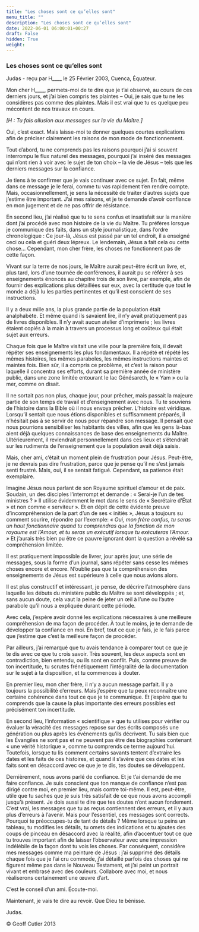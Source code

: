 ```yaml
---
title: "Les choses sont ce qu’elles sont"
menu_title: ""
description: "Les choses sont ce qu’elles sont"
date: 2022-06-01 06:00:01+00:27
draft: False
hidden: True
weight:
---
```

### Les choses sont ce qu’elles sont

Judas - reçu par H____ le 25 Février 2003, Cuenca, Équateur.

Mon cher H____, permets-moi de te dire que je t’ai observé, au cours de ces derniers jours, et j’ai bien compris tes plaintes –  Oui, je sais que tu ne les considères pas comme des plaintes. Mais il est vrai que tu es quelque peu mécontent de nos travaux en cours.

*[H : Tu fais allusion aux messages sur la vie du Maître.]*

Oui, c’est exact. Mais laisse-moi te donner quelques courtes explications afin de préciser clairement les raisons de mon mode de fonctionnement.

Tout d’abord, tu ne comprends pas les raisons pourquoi j’ai si souvent interrompu le flux naturel des messages, pourquoi j’ai inséré des messages qui n’ont rien à voir avec le sujet de ton choix –  la vie de Jésus –  tels que les derniers messages sur la confiance.

Je tiens à te confirmer que je vais continuer avec ce sujet. En fait, même dans ce message je le ferai, comme tu vas rapidement t’en rendre compte. Mais, occasionnellement, je sens la nécessité de traiter d’autres sujets que j’estime être important. J’ai mes raisons, et je te demande d’avoir confiance en mon jugement et de ne pas offrir de résistance.

En second lieu, j’ai réalisé que tu te sens confus et insatisfait sur la manière dont j’ai procédé avec mon histoire de la vie du Maître. Tu préfères lorsque je communique des faits, dans un style journalistique, dans l’ordre chronologique : Ce jour-là, Jésus est passé par un tel endroit, il a enseigné ceci ou cela et guéri deux lépreux. Le lendemain, Jésus a fait cela ou cette chose… Cependant, mon cher frère, les choses ne fonctionnent pas de cette façon.

Vivant sur la terre de nos jours, le Maître aurait peut-être écrit un livre, et, plus tard, lors d’une tournée de conférences, il aurait pu se référer à ses enseignements énoncés au chapitre trois de son livre, par exemple, afin de fournir des explications plus détaillées sur eux, avec la certitude que tout le monde a déjà lu les parties pertinentes et qu’il est conscient de ses instructions.

Il y a deux mille ans, la plus grande partie de la population était analphabète. Et même quand ils savaient lire, il n’y avait pratiquement pas de livres disponibles. Il n’y avait aucun atelier d’imprimerie ; les livres étaient copiés à la main à travers un processus long et coûteux qui était sujet aux erreurs.

Chaque fois que le Maître visitait une ville pour la première fois, il devait répéter ses enseignements les plus fondamentaux. Il a répété et répété les mêmes histoires, les mêmes paraboles, les mêmes instructions maintes et maintes fois. Bien sûr, il a compris ce problème, et c’est la raison pour laquelle il concentra ses efforts, durant sa première année de ministère public, dans une zone limitée entourant le lac Génésareth, le « Yam » ou la mer, comme on disait.

Il ne sortait pas non plus, chaque jour, pour prêcher, mais passait la majeure partie de son temps de travail et d’enseignement avec nous. Tu te souviens de l’histoire dans la Bible où il nous envoya prêcher. L’histoire est véridique. Lorsqu’il sentait que nous étions disponibles et suffisamment préparés, il n’hésitait pas à se servir de nous pour répandre son message. Il pensait que  nous pourrions sensibiliser les habitants des villes, afin que les gens là-bas aient déjà quelques connaissances de base des enseignements du Maître. Ultérieurement, il reviendrait personnellement dans ces lieux  et s’étendrait sur les rudiments de l’enseignement que la population avait déjà saisis.

Mais, cher ami, c’était un moment plein de frustration pour Jésus. Peut-être, je ne devrais pas dire frustration, parce que je pense qu’il ne s’est jamais senti frustré. Mais, oui, il se sentait fatigué. Cependant, sa patience était exemplaire.

Imagine Jésus nous parlant de son Royaume spirituel d’amour et de paix. Soudain, un des disciples l’interrompt et demande : « Serai-je l’un de tes ministres ? » Il utilise évidemment le mot dans le sens de « Secrétaire d’État » et non comme « serviteur ». Et en dépit de cette évidente preuve d’incompréhension de la part d’un de ses « initiés », Jésus a toujours su comment sourire, répondre par l’exemple: *« Oui, mon frère confus, tu seras un haut fonctionnaire quand tu comprendras que la fonction de mon royaume est l’Amour, et tu seras un exécutif lorsque tu exécuteras  l’Amour. »* Et j’aurais très bien pu être ce pauvre ignorant dont la question a révélé sa compréhension limitée.

Il est pratiquement impossible de livrer, jour après jour, une série de messages, sous la forme d’un journal, sans répéter sans cesse les mêmes choses encore et encore. N’oublie pas que ta compréhension des enseignements de Jésus est supérieure à celle que nous avions alors.

Il est plus constructif et intéressant, je pense, de décrire l’atmosphère dans laquelle les débuts du ministère public du Maître se sont développés ; et, sans aucun doute, cela vaut la peine de jeter un œil à l’une ou l’autre parabole qu’il nous a expliquée durant cette période.

Avec cela, j’espère avoir donné les explications nécessaires à une meilleure compréhension de ma façon de procéder. À tout le moins, je te demande de développer ta confiance en moi. En bref, tout ce que je fais, je le fais parce que j’estime que c’est la meilleure façon de procéder.

Par ailleurs, j’ai remarqué que tu avais tendance à comparer tout ce que je te dis avec ce que tu crois savoir. Très souvent, les deux aspects sont en contradiction, bien entendu, ou ils sont en conflit. Puis, comme preuve de ton incertitude, tu scrutes frénétiquement l’intégralité de la documentation sur le sujet à ta disposition, et tu commences à douter.

En premier lieu, mon cher frère, il n’y a aucun message parfait. Il y a toujours la possibilité d’erreurs. Mais j’espère que tu peux reconnaître une certaine cohérence dans tout ce que je te communique. Et j’espère que tu comprends que la cause la plus importante des erreurs possibles est précisément ton incertitude.

En second lieu, l’information « scientifique » que tu utilises pour vérifier ou évaluer la véracité des messages repose sur des écrits composés une génération ou plus après les événements qu’ils décrivent. Tu sais bien que les Évangiles ne sont pas et ne peuvent pas être des biographies contenant « une vérité historique », comme tu comprends ce terme aujourd’hui. Toutefois, lorsque tu lis comment certains savants tentent d’extraire les dates et les faits de ces histoires, et quand il s’avère que ces dates et les faits sont en désaccord avec ce que je te dis, tes doutes se développent.

Dernièrement, nous avons parlé de confiance. Et je t’ai demandé de me faire confiance. Je suis conscient que ton manque de confiance n’est pas dirigé contre moi, en premier lieu, mais contre toi-même. Il est, peut-être, utile que tu saches que je suis très satisfait de ce que nous avons accompli jusqu’à présent. Je dois aussi te dire que tes doutes n’ont aucun fondement. C’est vrai, les messages que tu as reçus contiennent des erreurs, et il y aura plus d’erreurs à l’avenir. Mais pour l’essentiel, ces messages sont corrects. Pourquoi te préoccupes-tu de tant de détails ? Même lorsque tu peins  un tableau, tu modifies les détails, tu omets des indications et tu ajoutes des coups de pinceau en désaccord avec la réalité, afin d’accentuer tout ce que tu trouves important afin de laisser l’observateur avec une impression indélébile de la façon dont tu vois les choses. Par conséquent, considère mes messages comme ma peinture de Jésus : j’ai supprimé des détails chaque fois que je l’ai cru commode, j’ai détaillé parfois des choses qui ne figurent même pas dans le Nouveau Testament, et j’ai peint un portrait vivant et embrasé avec des couleurs. Collabore avec moi, et nous réaliserons certainement une œuvre d’art.

C’est le conseil d’un ami. Écoute-moi.

Maintenant, je vais te dire au revoir. Que Dieu te bénisse.

Judas.

© Geoff Cutler 2013